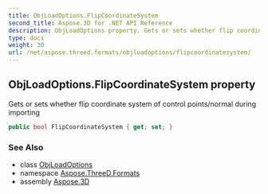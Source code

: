 ```yaml
---
title: ObjLoadOptions.FlipCoordinateSystem
second_title: Aspose.3D for .NET API Reference
description: ObjLoadOptions property. Gets or sets whether flip coordinate system of control points/normal during importing
type: docs
weight: 30
url: /net/aspose.threed.formats/objloadoptions/flipcoordinatesystem/
---
```

## ObjLoadOptions.FlipCoordinateSystem property

Gets or sets whether flip coordinate system of control points/normal during importing

```csharp
public bool FlipCoordinateSystem { get; set; }
```

### See Also

* class [ObjLoadOptions](../)
* namespace [Aspose.ThreeD.Formats](../../objloadoptions/)
* assembly [Aspose.3D](../../../)


